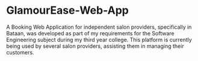 # GlamourEase-Web-App
A Booking Web Application for independent salon providers, specifically in Bataan, was developed as part of my requirements for the Software Engineering subject during my third year college. This platform is currently being used by several salon providers, assisting them in managing their customers.
